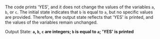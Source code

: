 The code prints 'YES', and it does not change the values of the variables `a`, `b`, or `c`. The initial state indicates that `b` is equal to `a`, but no specific values are provided. Therefore, the output state reflects that 'YES' is printed, and the values of the variables remain unchanged.

Output State: **`a`, `b`, `c` are integers; `b` is equal to `a`; 'YES' is printed**